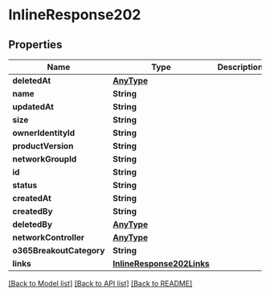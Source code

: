 # InlineResponse202

## Properties
Name | Type | Description | Notes
------------ | ------------- | ------------- | -------------
**deletedAt** | [**AnyType**](.md) |  | 
**name** | **String** |  | 
**updatedAt** | **String** |  | 
**size** | **String** |  | 
**ownerIdentityId** | **String** |  | 
**productVersion** | **String** |  | 
**networkGroupId** | **String** |  | 
**id** | **String** |  | 
**status** | **String** |  | 
**createdAt** | **String** |  | 
**createdBy** | **String** |  | 
**deletedBy** | [**AnyType**](.md) |  | 
**networkController** | [**AnyType**](.md) |  | 
**o365BreakoutCategory** | **String** |  | 
**links** | [**InlineResponse202Links**](InlineResponse202Links.md) |  | 

[[Back to Model list]](../README.md#documentation-for-models) [[Back to API list]](../README.md#documentation-for-api-endpoints) [[Back to README]](../README.md)


